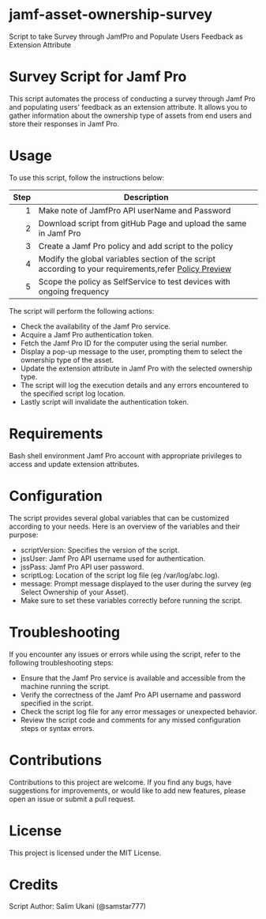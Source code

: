 # jamf-asset-ownership-survey
Script to take Survey through JamfPro and Populate Users Feedback as Extension Attribute

# Survey Script for Jamf Pro

This script automates the process of conducting a survey through Jamf Pro and populating users' feedback as an extension attribute. It allows you to gather information about the ownership type of assets from end users and store their responses in Jamf Pro.

# Usage

To use this script, follow the instructions below:

| Step | Description                                                                                              |
|-----:|----------------------------------------------------------------------------------------------------------|
|     1| Make note of JamfPro API userName and Password                                                           |
|     2| Download script from gitHub Page and upload the same in Jamf Pro                                         |
|     3| Create a Jamf Pro policy and add script to the policy                                                    |         
|     4| Modify the global variables section of the script according to your requirements,refer [Policy Preview](https://github.com/Samstar777/jamf-asset-ownership-survey/blob/b8d5271f42480c67398d7da7fa2df53f6a15daab/Policy%20Preview.png) |
|     5| Scope the policy as SelfService to test devices with ongoing frequency                                   |


The script will perform the following actions:

  * Check the availability of the Jamf Pro service.
  * Acquire a Jamf Pro authentication token.
  * Fetch the Jamf Pro ID for the computer using the serial number.
  * Display a pop-up message to the user, prompting them to select the ownership type of the asset.
  * Update the extension attribute in Jamf Pro with the selected ownership type.
  * The script will log the execution details and any errors encountered to the specified script log location.
  * Lastly script will invalidate the authentication token.
  
# Requirements

Bash shell environment
Jamf Pro account with appropriate privileges to access and update extension attributes.

# Configuration

The script provides several global variables that can be customized according to your needs. Here is an overview of the variables and their purpose:

  * scriptVersion: Specifies the version of the script.
  * jssUser: Jamf Pro API username used for authentication.
  * jssPass: Jamf Pro API user password.
  * scriptLog: Location of the script log file (eg /var/log/abc.log).
  * message: Prompt message displayed to the user during the survey (eg Select Ownership of your Asset).
  * Make sure to set these variables correctly before running the script.

# Troubleshooting

If you encounter any issues or errors while using the script, refer to the following troubleshooting steps:

* Ensure that the Jamf Pro service is available and accessible from the machine running the script.
* Verify the correctness of the Jamf Pro API username and password specified in the script.
* Check the script log file for any error messages or unexpected behavior.
* Review the script code and comments for any missed configuration steps or syntax errors.

# Contributions

Contributions to this project are welcome. If you find any bugs, have suggestions for improvements, or would like to add new features, please open an issue or submit a pull request.

 # License

This project is licensed under the MIT License.

# Credits

Script Author: Salim Ukani (@samstar777)
